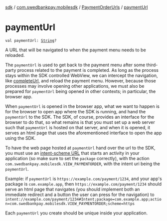 [sdk](../../index.md) / [com.swedbankpay.mobilesdk](../index.md) / [PaymentOrderUrls](index.md) / [paymentUrl](./payment-url.md)

# paymentUrl

`val paymentUrl: `[`String`](https://kotlinlang.org/api/latest/jvm/stdlib/kotlin/-string/index.html)`?`

A URL that will be navigated to when the payment menu needs to be reloaded.

The `paymentUrl` is used to get back to the payment menu after some third-party process
related to the payment is completed. As long as the process stays within the SDK controlled
WebView, we can intercept the navigation, like [completeUrl](complete-url.md), and reload the payment menu.
However, because those processes may involve opening other applications, we must also be
prepared for `paymentUrl` being opened in other contexts; in particular, the browser app.

When `paymentUrl` is opened in the browser app, what we want to happen is for the browser
to open app where the SDK is running, and hand the `paymentUrl` to the SDK. The SDK, of
course, provides an interface for the browser to do that, so what remains is that you must
set up a web server such that `paymentUrl` is hosted on that server, and when it is opened,
it serves an html page that uses the aforementioned interface to open the app using the SDK.

To have the web page hosted at `paymentUrl` hand over the url to the SDK, you must use an
[intent-scheme URL](https://developer.chrome.com/docs/multidevice/android/intents/)
that starts an activity in your application (so make sure to set the `package` correctly),
with the action `com.swedbankpay.mobilesdk.VIEW_PAYMENTORDER`, with the intent uri being
the `paymentUrl`.

Example: if `paymentUrl` is `https://example.com/payment/1234`, and your app's package is
`com.example.app`, then `https://example.com/payment/1234` should serve an html page that
navigates (you should implement both an immediate redirect and a button the user can press
for the navigation) to
`intent://example.com/payment/1234#Intent;package=com.example.app;action=com.swedbankpay.mobilesdk.VIEW_PAYMENTORDER;scheme=https`

Each `paymentUrl` you create should be unique inside your application.


